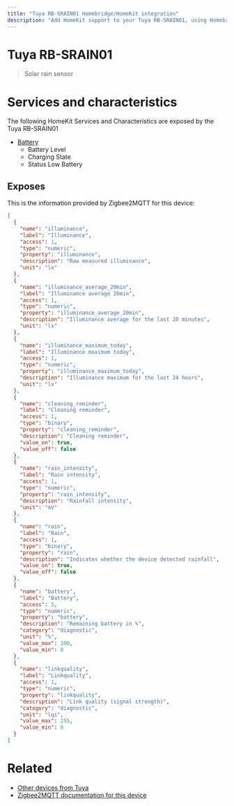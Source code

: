 ```yaml
---
title: "Tuya RB-SRAIN01 Homebridge/HomeKit integration"
description: "Add HomeKit support to your Tuya RB-SRAIN01, using Homebridge, Zigbee2MQTT and homebridge-z2m."
---
```

<!---
This file has been GENERATED using src/docgen/docgen.ts
DO NOT EDIT THIS FILE MANUALLY!
-->
# Tuya RB-SRAIN01
> Solar rain sensor


# Services and characteristics
The following HomeKit Services and Characteristics are exposed by
the Tuya RB-SRAIN01

* [Battery](../../battery.md)
  * Battery Level
  * Charging State
  * Status Low Battery



## Exposes

This is the information provided by Zigbee2MQTT for this device:

```json
[
  {
    "name": "illuminance",
    "label": "Illuminance",
    "access": 1,
    "type": "numeric",
    "property": "illuminance",
    "description": "Raw measured illuminance",
    "unit": "lx"
  },
  {
    "name": "illuminance_average_20min",
    "label": "Illuminance average 20min",
    "access": 1,
    "type": "numeric",
    "property": "illuminance_average_20min",
    "description": "Illuminance average for the last 20 minutes",
    "unit": "lx"
  },
  {
    "name": "illuminance_maximum_today",
    "label": "Illuminance maximum today",
    "access": 1,
    "type": "numeric",
    "property": "illuminance_maximum_today",
    "description": "Illuminance maximum for the last 24 hours",
    "unit": "lx"
  },
  {
    "name": "cleaning_reminder",
    "label": "Cleaning reminder",
    "access": 1,
    "type": "binary",
    "property": "cleaning_reminder",
    "description": "Cleaning reminder",
    "value_on": true,
    "value_off": false
  },
  {
    "name": "rain_intensity",
    "label": "Rain intensity",
    "access": 1,
    "type": "numeric",
    "property": "rain_intensity",
    "description": "Rainfall intensity",
    "unit": "mV"
  },
  {
    "name": "rain",
    "label": "Rain",
    "access": 1,
    "type": "binary",
    "property": "rain",
    "description": "Indicates whether the device detected rainfall",
    "value_on": true,
    "value_off": false
  },
  {
    "name": "battery",
    "label": "Battery",
    "access": 5,
    "type": "numeric",
    "property": "battery",
    "description": "Remaining battery in %",
    "category": "diagnostic",
    "unit": "%",
    "value_max": 100,
    "value_min": 0
  },
  {
    "name": "linkquality",
    "label": "Linkquality",
    "access": 1,
    "type": "numeric",
    "property": "linkquality",
    "description": "Link quality (signal strength)",
    "category": "diagnostic",
    "unit": "lqi",
    "value_max": 255,
    "value_min": 0
  }
]
```

# Related
* [Other devices from Tuya](../index.md#tuya)
* [Zigbee2MQTT documentation for this device](https://www.zigbee2mqtt.io/devices/RB-SRAIN01.html)